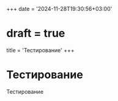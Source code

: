 +++
date = '2024-11-28T19:30:56+03:00'
# draft = true
title = 'Тестирование'
+++

# Тестирование

Тестирование
